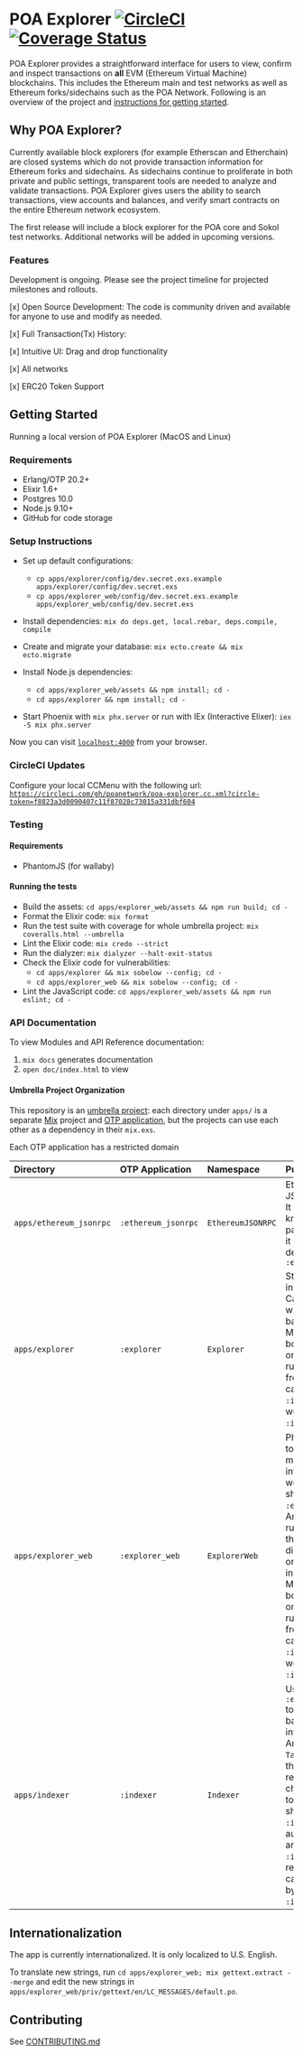 # POA Explorer [![CircleCI](https://circleci.com/gh/poanetwork/poa-explorer.svg?style=svg&circle-token=f8823a3d0090407c11f87028c73015a331dbf604)](https://circleci.com/gh/poanetwork/poa-explorer) [![Coverage Status](https://coveralls.io/repos/github/poanetwork/poa-explorer/badge.svg?branch=master)](https://coveralls.io/github/poanetwork/poa-explorer?branch=master)

POA Explorer provides a straightforward interface for users to view, confirm and inspect transactions on **all** EVM (Ethereum Virtual Machine) blockchains. This includes the Ethereum main and test networks as well as Ethereum forks/sidechains such as the POA Network. Following is an overview of the project and [instructions for getting started]().

## Why POA Explorer?

Currently available block explorers (for example Etherscan and Etherchain) are closed systems which do not provide transaction information for Ethereum forks and sidechains. As sidechains continue to proliferate in both private and public settings, transparent tools are needed to analyze and validate transactions. POA Explorer gives users the ability to search transactions, view accounts and balances, and verify smart contracts on the entire Ethereum network ecosystem.

The first release will include a block explorer for the POA core and Sokol test networks. Additional networks will be added in upcoming versions. 

### Features

Development is ongoing. Please see the project timeline for projected milestones and rollouts.

[x] Open Source Development: The code is community driven and available for anyone to use and modify as needed. 

[x] Full Transaction(Tx) History: 

[x] Intuitive UI: Drag and drop functionality

[x] All networks

[x] ERC20 Token Support

## Getting Started

Running a local version of POA Explorer (MacOS and Linux)

### Requirements

* Erlang/OTP 20.2+ <link>
* Elixir 1.6+      <link>
* Postgres 10.0    <link>
* Node.js 9.10+    <link>
* GitHub for code storage

### Setup Instructions

  * Set up default configurations: 
    * `cp apps/explorer/config/dev.secret.exs.example apps/explorer/config/dev.secret.exs`
    * `cp apps/explorer_web/config/dev.secret.exs.example apps/explorer_web/config/dev.secret.exs`

  * Install dependencies: `mix do deps.get, local.rebar, deps.compile, compile`

  * Create and migrate your database: `mix ecto.create && mix ecto.migrate`

  * Install Node.js dependencies:
    * `cd apps/explorer_web/assets && npm install; cd -`
    * `cd apps/explorer && npm install; cd -`

  * Start Phoenix with `mix phx.server` or run with IEx (Interactive Elixer): `iex -S mix phx.server`

Now you can visit [`localhost:4000`](http://localhost:4000) from your browser.


### CircleCI Updates

Configure your local CCMenu with the following url: [`https://circleci.com/gh/poanetwork/poa-explorer.cc.xml?circle-token=f8823a3d0090407c11f87028c73015a331dbf604`](https://circleci.com/gh/poanetwork/poa-explorer.cc.xml?circle-token=f8823a3d0090407c11f87028c73015a331dbf604)


### Testing

#### Requirements

  * PhantomJS (for wallaby)

#### Running the tests

  * Build the assets: `cd apps/explorer_web/assets && npm run build; cd -`
  * Format the Elixir code: `mix format`
  * Run the test suite with coverage for whole umbrella project: `mix coveralls.html --umbrella`
  * Lint the Elixir code: `mix credo --strict`
  * Run the dialyzer: `mix dialyzer --halt-exit-status`
  * Check the Elixir code for vulnerabilities:
    * `cd apps/explorer && mix sobelow --config; cd -`
    * `cd apps/explorer_web && mix sobelow --config; cd -`
  * Lint the JavaScript code: `cd apps/explorer_web/assets && npm run eslint; cd -`


### API Documentation

To view Modules and API Reference documentation:

1. `mix docs` generates documentation
2. `open doc/index.html` to view


#### Umbrella Project Organization

This repository is an [umbrella project](https://elixir-lang.org/getting-started/mix-otp/dependencies-and-umbrella-projects.html): each directory under `apps/` is a separate [Mix](https://hexdocs.pm/mix/Mix.html) project and [OTP application](https://hexdocs.pm/elixir/Application.html), but the projects can use each other as a dependency in their `mix.exs`.

Each OTP application has a restricted domain

| Directory               | OTP Application     | Namespace         | Purpose                                                                                                                                                                                                                                                                                                                                                                         |
|:------------------------|:--------------------|:------------------|:--------------------------------------------------------------------------------------------------------------------------------------------------------------------------------------------------------------------------------------------------------------------------------------------------------------------------------------------------------------------------------|
| `apps/ethereum_jsonrpc` | `:ethereum_jsonrpc` | `EthereumJSONRPC` | Ethereum JSONRPC client.  It is allowed to know `Explorer`'s param format, but it cannot directly depend on `:explorer`                                                                                                                                                                                                                                                         |
| `apps/explorer`         | `:explorer`         | `Explorer`        | Storage for the indexed chain.  Can read and write to the backing storage.  MUST be able to boot in a read-only mode when run independently from `:indexer`, so cannot depend on `:indexer` as that would start `:indexer` indexing.                                                                                                                                            |
| `apps/explorer_web`     | `:explorer_web`     | `ExplorerWeb`     | Phoenix interface to `:explorer`.  The minimum interface to allow web access should go in `:explorer_web`.  Any business rules or interface that is not tied directly to `Phoenix` or `Plug` should go in `:explorer`. MUST be able to boot in a read-only mode when run independently from `:indexer`, so cannot depend on `:indexer` as that would start `:indexer` indexing. |
| `apps/indexer`          | `:indexer`          | `Indexer`         | Uses `:ethereum_jsonrpc` to index chain and batch import data into `:explorer`.  Any process, `Task`, or `GenServer` that automatically reads from the chain and writes to `:explorer` should be in `:indexer`, so that automatic writes are restricted to `:indexer` and read-only mode can be achieved by not running `:indexer`.                                             |




## Internationalization

The app is currently internationalized. It is only localized to U.S. English.

To translate new strings, run `cd apps/explorer_web; mix gettext.extract --merge` and edit the new strings in `apps/explorer_web/priv/gettext/en/LC_MESSAGES/default.po`.


## Contributing

See [CONTRIBUTING.md](CONTRIBUTING.md)
